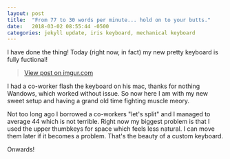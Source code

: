 ```yaml
---
layout: post
title:  "From 77 to 30 words per minute... hold on to your butts."
date:   2018-03-02 08:55:44 -0500
categories: jekyll update, iris keyboard, mechanical keyboard
---
```


I have done the thing! Today (right now, in fact) my new pretty keyboard is fully fuctional!

<blockquote class="imgur-embed-pub" lang="en" data-id="a/nb3rO"><a href="//imgur.com/a/nb3rO">View post on imgur.com</a></blockquote><script async src="//s.imgur.com/min/embed.js" charset="utf-8"></script>

I had a co-worker flash the keyboard on his mac, thanks for nothing Wandows, which worked without issue. So now here I am with my new sweet setup and having a grand old time fighting muscle meory.

Not too long ago I borrowed a co-workers "let's split" and I managed to average 44 which is not terrible. Right now my biggest problem is that I used the upper thumbkeys for space which feels less natural. I can move them later if it becomes a problem. That's the beauty of a custom keyboard.

Onwards!